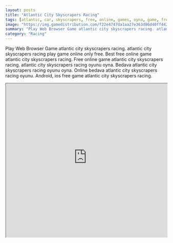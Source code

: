 ```yaml
---
layout: posts
title: "Atlantic City Skyscrapers Racing"
tags: [atlantic, car, skyscrapers, free, online, games, oyna, game, free, games, play, play, games]
image: "https://img.gamedistribution.com/f22e4747da1aa27e363d86d40ff442fe.jpg"
summary: "Play Web Browser Game atlantic city skyscrapers racing. atlantic city skyscrapers racing play game online only free. Best free online game atlantic city skyscrapers racing. Free online game atlantic city skyscrapers racing. atlantic city skyscrapers racing oyunu oyna. Bedava atlantic city skyscrapers racing oyunu oyna. Online bedava atlantic city skyscrapers racing oyunu. Android, ios free game atlantic city skyscrapers racing."
category: "Racing"
---
```


Play Web Browser Game atlantic city skyscrapers racing. atlantic city skyscrapers racing play game online only free. Best free online game atlantic city skyscrapers racing. Free online game atlantic city skyscrapers racing. atlantic city skyscrapers racing oyunu oyna. Bedava atlantic city skyscrapers racing oyunu oyna. Online bedava atlantic city skyscrapers racing oyunu. Android, ios free game atlantic city skyscrapers racing.

<iframe width="100%" height="480px;" src="https://flash.gamedistribution.com?game=f22e4747da1aa27e363d86d40ff442fe"></iframe>